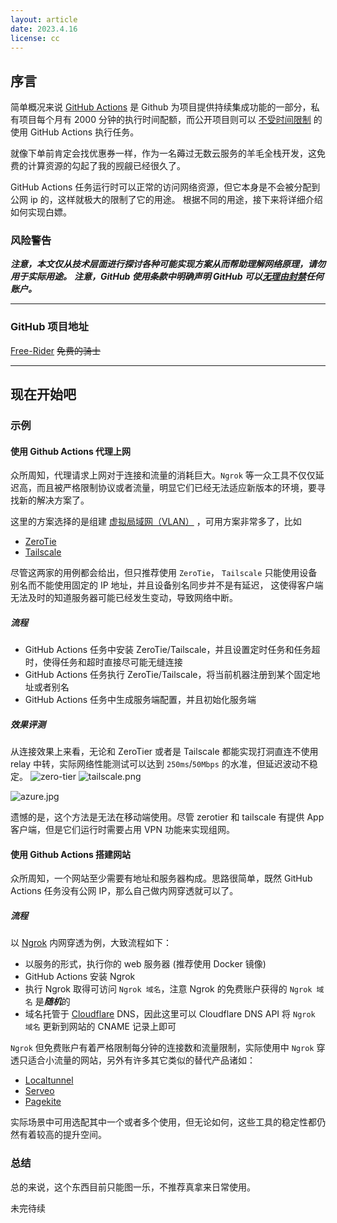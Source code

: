 ```yaml
---
layout: article
date: 2023.4.16
license: cc
---
```


## 序言
简单概况来说
[GitHub Actions](https://docs.github.com/zh/actions/learn-github-actions/understanding-github-actions)
是 Github 为项目提供持续集成功能的一部分，私有项目每个月有 2000 分钟的执行时间配额，而公开项目则可以
[不受时间限制](https://docs.github.com/zh/billing/managing-billing-for-github-actions/about-billing-for-github-actions)
的使用 GitHub Actions 执行任务。

就像下单前肯定会找优惠券一样，作为一名薅过无数云服务的羊毛全栈开发，这免费的计算资源的勾起了我的觊觎已经很久了。

GitHub Actions 任务运行时可以正常的访问网络资源，但它本身是不会被分配到公网 ip 的，这样就极大的限制了它的用途。
根据不同的用途，接下来将详细介绍如何实现白嫖。



### 风险警告
***注意，本文仅从技术层面进行探讨各种可能实现方案从而帮助理解网络原理，请勿用于实际用途。***
***注意，GitHub 使用条款中明确声明 GitHub 可以[无理由封禁](https://docs.github.com/zh/site-policy/github-terms/github-terms-of-service#3-github-may-terminate)任何账户。***

--------

### GitHub 项目地址
[Free-Rider](https://github.com/dyingsunlight/free-rider)
~~免费的骑士~~

---------
## 现在开始吧

### 示例
#### 使用 Github Actions 代理上网
众所周知，代理请求上网对于连接和流量的消耗巨大。`Ngrok` 等一众工具不仅仅延迟高，而且被严格限制协议或者流量，明显它们已经无法适应新版本的环境，要寻找新的解决方案了。

这里的方案选择的是组建
[虚拟局域网（VLAN）](https://zh.wikipedia.org/wiki/%E8%99%9A%E6%8B%9F%E5%B1%80%E5%9F%9F%E7%BD%91)
，可用方案非常多了，比如
- [ZeroTie](https://www.zerotier.com)
- [Tailscale](https://tailscale.com)

尽管这两家的用例都会给出，但只推荐使用 `ZeroTie`， `Tailscale` 只能使用设备别名而不能使用固定的 IP 地址，并且设备别名同步并不是有延迟，
这使得客户端无法及时的知道服务器可能已经发生变动，导致网络中断。

##### 流程
- GitHub Actions 任务中安装 ZeroTie/Tailscale，并且设置定时任务和任务超时，使得任务和超时直接尽可能无缝连接
- GitHub Actions 任务执行 ZeroTie/Tailscale，将当前机器注册到某个固定地址或者别名
- GitHub Actions 任务中生成服务端配置，并且初始化服务端


##### 效果评测
从连接效果上来看，无论和 ZeroTier 或者是 Tailscale 都能实现打洞直连不使用 relay 中转，实际网络性能测试可以达到 `250ms`/`50Mbps` 的水准，但延迟波动不稳定。
![zero-tier](/github-actions-free-rider/zero-tier.png)
![tailscale.png](/github-actions-free-rider/tailscale.png)

![azure.jpg](/github-actions-free-rider/azure-ip.jpg)

遗憾的是，这个方法是无法在移动端使用。尽管 zerotier 和 tailscale 有提供 App 客户端，但是它们运行时需要占用 VPN 功能来实现组网。

#### 使用 Github Actions 搭建网站
众所周知，一个网站至少需要有地址和服务器构成。思路很简单，既然 GitHub Actions 任务没有公网 IP，那么自己做内网穿透就可以了。
##### 流程
以 [Ngrok](https://ngrok.com) 内网穿透为例，大致流程如下：
- 以服务的形式，执行你的 web 服务器 (推荐使用 Docker 镜像)
- GitHub Actions 安装 Ngrok
- 执行 Ngrok 取得可访问 `Ngrok 域名`，注意 Ngrok 的免费账户获得的 `Ngrok 域名` 是***随机***的
- 域名托管于 [Cloudflare](https://www.cloudflare.com/) DNS，因此这里可以 Cloudflare DNS API 将 `Ngrok 域名` 更新到网站的 CNAME 记录上即可

`Ngrok` 但免费账户有着严格限制每分钟的连接数和流量限制，实际使用中 `Ngrok` 穿透只适合小流量的网站，另外有许多其它类似的替代产品诸如：
- [Localtunnel](https://localtunnel.github.io/www/)
- [Serveo](https://serveo.net/)
- [Pagekite](https://pagekite.net/)

实际场景中可用选配其中一个或者多个使用，但无论如何，这些工具的稳定性都仍然有着较高的提升空间。
### 总结
总的来说，这个东西目前只能图一乐，不推荐真拿来日常使用。

未完待续
